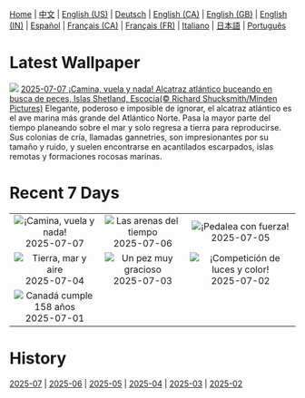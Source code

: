 [Home](../README.md) | [中文](zh-CN.md) | [English (US)](en-US.md) | [Deutsch](de-DE.md) | [English (CA)](en-CA.md) | [English (GB)](en-GB.md) | [English (IN)](en-IN.md) | [Español](es-ES.md) | [Français (CA)](fr-CA.md) | [Français (FR)](fr-FR.md) | [Italiano](it-IT.md) | [日本語](ja-JP.md) | [Português](pt-BR.md)

# Latest Wallpaper
![](https://www.bing.com/th?id=OHR.ShetlandGannets_ES-ES2850528780_UHD.jpg)
[2025-07-07 ¡Camina, vuela y nada! Alcatraz atlántico buceando en busca de peces, Islas Shetland, Escocia(© Richard Shucksmith/Minden Pictures)](https://www.bing.com/th?id=OHR.ShetlandGannets_ES-ES2850528780_UHD.jpg)
Elegante, poderoso e imposible de ignorar, el alcatraz atlántico es el ave marina más grande del Atlántico Norte. Pasa la mayor parte del tiempo planeando sobre el mar y solo regresa a tierra para reproducirse. Sus colonias de cría, llamadas gannetries, son impresionantes por su tamaño y ruido, y suelen encontrarse en acantilados escarpados, islas remotas y formaciones rocosas marinas.

# Recent 7 Days
|  |  |  |
|:---:|:---:|:---:|
| ![](https://www.bing.com/th?id=OHR.ShetlandGannets_ES-ES2850528780_400x240.jpg "¡Camina, vuela y nada!") 2025-07-07 | ![](https://www.bing.com/th?id=OHR.MesquiteFlats_ES-ES2757827262_400x240.jpg "Las arenas del tiempo") 2025-07-06 | ![](https://www.bing.com/th?id=OHR.TourCyclists_ES-ES2642482383_400x240.jpg "¡Pedalea con fuerza!") 2025-07-05 |
| ![](https://www.bing.com/th?id=OHR.OroseiSardegna_ES-ES2424357191_400x240.jpg "Tierra, mar y aire") 2025-07-04 | ![](https://www.bing.com/th?id=OHR.MaroonClownfish_ES-ES2159485386_400x240.jpg "Un pez muy gracioso") 2025-07-03 | ![](https://www.bing.com/th?id=OHR.TarragonaFireworks_ES-ES2035632810_400x240.jpg "¡Competición de luces y color!") 2025-07-02 |
| ![](https://www.bing.com/th?id=OHR.CanadaDayFogo_ES-ES1121865641_400x240.jpg "Canadá cumple 158 años") 2025-07-01 |  |  |

# History
[2025-07](../archives/wallpaper/es-ES/w_2025_07.md) | [2025-06](../archives/wallpaper/es-ES/w_2025_06.md) | [2025-05](../archives/wallpaper/es-ES/w_2025_05.md) | [2025-04](../archives/wallpaper/es-ES/w_2025_04.md) | [2025-03](../archives/wallpaper/es-ES/w_2025_03.md) | [2025-02](../archives/wallpaper/es-ES/w_2025_02.md)
